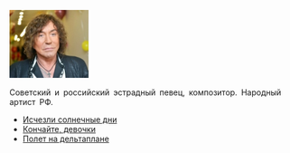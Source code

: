 ![](leontev_valerij.jpg)

Советский и российский эстрадный певец, композитор. Народный артист РФ.

* [Исчезли солнечные дни](Исчезли%20солнечные%20дни)
* [Кончайте, девочки](Кончайте,%20девочки)
* [Полет на дельтаплане](Полет%20на%20дельтаплане)
